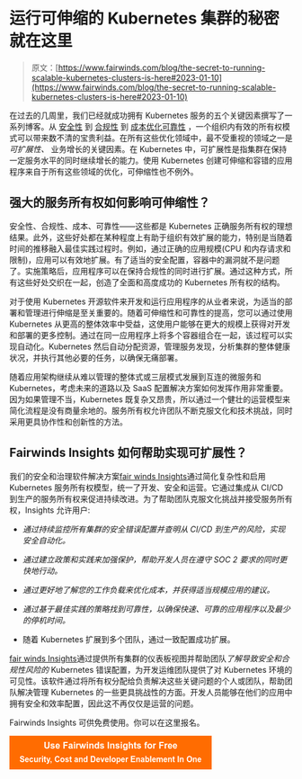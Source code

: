 # 运行可伸缩的 Kubernetes 集群的秘密就在这里

> 原文：[https://www.fairwinds.com/blog/the-secret-to-running-scalable-kubernetes-clusters-is-here#2023-01-10](https://www.fairwinds.com/blog/the-secret-to-running-scalable-kubernetes-clusters-is-here#2023-01-10)

 在过去的几周里，我们已经就成功拥有 Kubernetes 服务的五个关键因素撰写了一系列博客。从 [安全性](https://www.fairwinds.com/blog/may-the-fair-winds-of-better-k8s-service-ownership-blow-you-safely-home) 到 [合规性](https://www.fairwinds.com/blog/compliance) 到 [成本优化](https://www.fairwinds.com/blog/a-kubernetes-overview-says-proper-configuration-is-key-to-saving-money)[可靠性](https://www.fairwinds.com/blog/you-can-establish-reliable-kubernetes-clusters-without-losing-sleep) ，一个组织内有效的所有权模式可以带来数不清的宝贵利益。在所有这些优化领域中，最不受重视的领域之一是 *可扩展性、* 业务增长的关键因素。在 Kubernetes 中，可扩展性是指集群在保持一定服务水平的同时继续增长的能力。使用 Kubernetes 创建可伸缩和容错的应用程序来自于所有这些领域的优化，可伸缩性也不例外。

## 强大的服务所有权如何影响可伸缩性？

安全性、合规性、成本、可靠性——这些都是 Kubernetes 正确服务所有权的理想结果。此外，这些好处都在某种程度上有助于组织有效扩展的能力，特别是当随着时间的推移融入最佳实践过程时。例如，通过正确的应用规模(CPU 和内存请求和限制)，应用可以有效地扩展。有了适当的安全配置，容器中的漏洞就不是问题了。实施策略后，应用程序可以在保持合规性的同时进行扩展。通过这种方式，所有这些好处交织在一起，创造了全面和高度成功的 Kubernetes 所有权的结构。

对于使用 Kubernetes 开源软件来开发和运行应用程序的从业者来说，为适当的部署和管理进行伸缩是至关重要的。随着可伸缩性和可靠性的提高，您可以通过使用 Kubernetes 从更高的整体效率中受益，这使用户能够在更大的规模上获得对开发和部署的更多控制。通过在同一应用程序上将多个容器组合在一起，该过程可以实现自动化。Kubernetes 然后自动分配资源，管理服务发现，分析集群的整体健康状况，并执行其他必要的任务，以确保无痛部署。

随着应用架构继续从难以管理的整体式或三层模式发展到互连的微服务和 Kubernetes，考虑未来的道路以及 SaaS 配置解决方案如何发挥作用非常重要。因为如果管理不当，Kubernetes 既复杂又昂贵，所以通过一个健壮的运营模型来简化流程是没有商量余地的。服务所有权允许团队不断克服文化和技术挑战，同时采用更具协作性和创新性的方法。

## Fairwinds Insights 如何帮助实现可扩展性？

我们的安全和治理软件解决方案[fair winds Insights](https://www.fairwinds.com/insights)通过简化复杂性和启用 Kubernetes 服务所有权模型，统一了开发、安全和运营。它通过集成从 CI/CD 到生产的服务所有权来促进持续改进。为了帮助团队克服文化挑战并接受服务所有权，Insights 允许用户:

*   *通过持续监控所有集群的安全错误配置并查明从 CI/CD 到生产的风险，实现安全自动化。*

*   *通过建立政策和实践来加强保护，帮助开发人员在遵守 SOC 2 要求的同时更快地行动。*

*   *通过更好地了解您的工作负载来优化成本，并获得适当规模应用的建议。*

*   *通过基于最佳实践的策略找到可靠性，以确保快速、可靠的应用程序以及最少的停机时间。*

*   随着 Kubernetes 扩展到多个团队，通过一致配置成功扩展。

[fair winds Insights](https://www.fairwinds.com/insights)通过提供所有集群的仪表板视图并帮助团队*了解导致安全和合规性风险的* Kubernetes 错误配置，为开发运维团队提供了对 Kubernetes 环境的可见性。该软件通过将所有权分配给负责解决这些关键问题的个人或团队，帮助团队解决管理 Kubernetes 的一些更具挑战性的方面。开发人员能够在他们的应用中拥有安全和效率配置，因此这不再仅仅是运营的问题。

Fairwinds Insights 可供免费使用。你可以在这里报名。

[![Use Fairwinds Insights for Free Security, Cost and Developer Enablement In One](img/7c86296320eb01b215d8e2755e9c5b9d.png)](https://cta-redirect.hubspot.com/cta/redirect/2184645/34aa4987-a1f9-438a-a145-d7d82d5c479a)